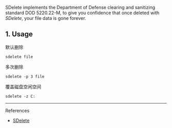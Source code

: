 SDelete implements the Department of Defense clearing and sanitizing standard DOD 5220.22-M, to give you confidence that once deleted with *SDelete*, your file data is gone forever.

## 1. Usage

默认删除

```
sdelete file
```

多次删除

```
sdelete -p 3 file
```

覆盖磁盘空闲空间

```
sdelete -z C:
```

---

References

- [SDelete](https://learn.microsoft.com/en-us/sysinternals/downloads/sdelete)